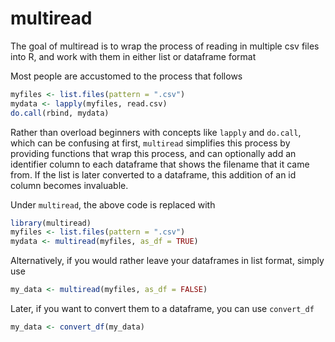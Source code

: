 
<!-- README.md is generated from README.Rmd. Please edit that file -->
multiread
=========

The goal of multiread is to wrap the process of reading in multiple csv files into R, and work with them in either list or dataframe format

Most people are accustomed to the process that follows

``` r
myfiles <- list.files(pattern = ".csv")
mydata <- lapply(myfiles, read.csv)
do.call(rbind, mydata)
```

Rather than overload beginners with concepts like `lapply` and `do.call`, which can be confusing at first, `multiread` simplifies this process by providing functions that wrap this process, and can optionally add an identifier column to each dataframe that shows the filename that it came from. If the list is later converted to a dataframe, this addition of an id column becomes invaluable.

Under `multiread`, the above code is replaced with

``` r
library(multiread)
myfiles <- list.files(pattern = ".csv")
mydata <- multiread(myfiles, as_df = TRUE)
```

Alternatively, if you would rather leave your dataframes in list format, simply use

``` r
my_data <- multiread(myfiles, as_df = FALSE)
```

Later, if you want to convert them to a dataframe, you can use `convert_df`

``` r
my_data <- convert_df(my_data)
```
